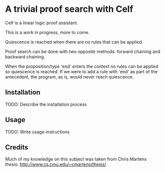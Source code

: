 # A trivial proof search with Celf

Celf is a linear logic proof assistant.

This is a work in progress, more to come.

Quiescence is reached when there are no rules that can be applied.

Proof search can be done with two opposite methods: forward chaining and backward chaining.

When the proposition/type 'end' enters the context no rules can be applied so quiescence is reached. If we were to add a rule with 'end' as part of the antecedent, the program, as is, would never reach quiescence.

## Installation

TODO: Describe the installation process

## Usage

TODO: Write usage instructions

## Credits

Much of my knowledge on this subject was taken from Chris Martens thesis: http://www.cs.cmu.edu/~cmartens/thesis/ 